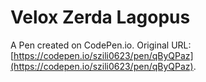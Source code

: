# Velox Zerda Lagopus

A Pen created on CodePen.io. Original URL: [https://codepen.io/szili0623/pen/qByQPaz](https://codepen.io/szili0623/pen/qByQPaz).


